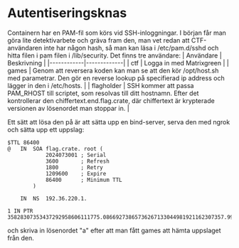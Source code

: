 # Autentiseringsknas
Containern har en PAM-fil som körs vid SSH-inloggningar. I början får man göra lite detektivarbete och gräva fram den, man vet redan att CTF-användaren inte har någon hash, så man kan läsa i /etc/pam.d/sshd och hitta filen i pam filen i /lib/security.
Det finns tre användare:
| Användare  | Beskrivning |
|------------|-------------|
| ctf        | Logga in med Matrixgreen |
| games      | Genom att reversera koden kan man se att den kör /opt/host.sh med parametrar. Den gör en reverse lookup på specifierad ip address och lägger in den i /etc/hosts. |
| flagholder | SSH kommer att passa PAM_RHOST till scriptet, som resolvas till ditt hostnamn. Efter det kontrollerar den chiffertext.end.flag.crate, där chiffertext är krypterade versionen av lösenordet man stoppar in. |

Ett sätt att lösa den på är att sätta upp en bind-server, serva den med ngrok och sätta upp ett uppslag: 
```
$TTL 86400
@   IN  SOA flag.crate. root (
            2024073001 ; Serial
            3600       ; Refresh
            1800       ; Retry
            1209600    ; Expire
            86400      ; Minimum TTL
        )

    IN  NS  192.36.220.1.

1 IN PTR 35828307353437292958606111775.08669273865736267133044981921162307357.9949940315847485879922810321696134827535375828485523447404414.8966047440172650938462759177979388832311989.377540883593614906429561642765064546321789290527295502447009.end.flag.crate.
```
och skriva in lösenordet "a" efter att man fått games att hämta uppslaget från den. 
